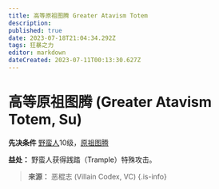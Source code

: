 ```yaml
---
title: 高等原祖图腾 Greater Atavism Totem
description: 
published: true
date: 2023-07-18T21:04:34.292Z
tags: 狂暴之力
editor: markdown
dateCreated: 2023-07-11T00:13:30.627Z
---
```


# 高等原祖图腾 (Greater Atavism Totem, Su)

**先决条件** [野蛮人](/野蛮人)10级，[原祖图腾](/狂暴之力/原祖图腾)

**益处：** 野蛮人获得践踏（Trample）特殊攻击。

> **来源：** 恶棍志 (Villain Codex, VC)
{.is-info}

